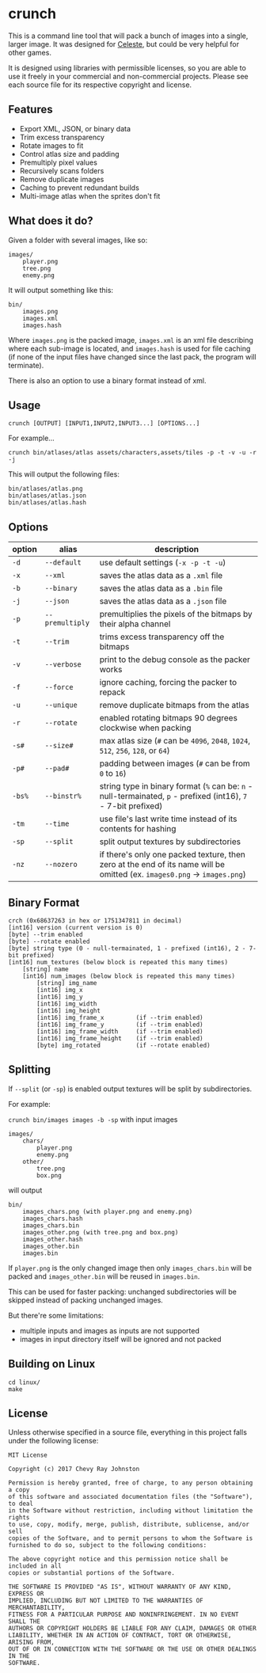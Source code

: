 # crunch

This is a command line tool that will pack a bunch of images into a single, larger image. It was designed for [Celeste](http://www.celestegame.com/), but could be very helpful for other games.

It is designed using libraries with permissible licenses, so you are able to use it freely in your commercial and non-commercial projects. Please see each source file for its respective copyright and license.

## Features

- Export XML, JSON, or binary data
- Trim excess transparency
- Rotate images to fit
- Control atlas size and padding
- Premultiply pixel values
- Recursively scans folders
- Remove duplicate images
- Caching to prevent redundant builds
- Multi-image atlas when the sprites don't fit

## What does it do?

Given a folder with several images, like so:

```text
images/
    player.png
    tree.png
    enemy.png
```

It will output something like this:

```text
bin/
    images.png
    images.xml
    images.hash
```

Where `images.png` is the packed image, `images.xml` is an xml file describing where each sub-image is located, and `images.hash` is used for file caching (if none of the input files have changed since the last pack, the program will terminate).

There is also an option to use a binary format instead of xml.

## Usage

`crunch [OUTPUT] [INPUT1,INPUT2,INPUT3...] [OPTIONS...]`

For example...

`crunch bin/atlases/atlas assets/characters,assets/tiles -p -t -v -u -r -j`

This will output the following files:

```text
bin/atlases/atlas.png
bin/atlases/atlas.json
bin/atlases/atlas.hash
```

## Options

| option          | alias           | description     |
| --------------- | --------------- | --------------- |
| `-d`            | `--default`     | use default settings (`-x -p -t -u`) |
| `-x`            | `--xml`         | saves the atlas data as a `.xml` file |
| `-b`            | `--binary`      | saves the atlas data as a `.bin` file |
| `-j`            | `--json`        | saves the atlas data as a `.json` file |
| `-p`            | `--premultiply` | premultiplies the pixels of the bitmaps by their alpha channel |
| `-t`            | `--trim`        | trims excess transparency off the bitmaps |
| `-v`            | `--verbose`     | print to the debug console as the packer works |
| `-f`            | `--force`       | ignore caching, forcing the packer to repack |
| `-u`            | `--unique`      | remove duplicate bitmaps from the atlas |
| `-r`            | `--rotate`      | enabled rotating bitmaps 90 degrees clockwise when packing |
| `-s#`           | `--size#`       | max atlas size (`#` can be `4096`, `2048`, `1024`, `512`, `256`, `128`, or `64`) |
| `-p#`           | `--pad#`        | padding between images (`#` can be from `0` to `16`) |
| `-bs%`          | `--binstr%`     | string type in binary format (`%` can be: `n` - null-termainated, `p` - prefixed (int16), `7` - 7-bit prefixed) |
| `-tm`           | `--time`        | use file's last write time instead of its contents for hashing |
| `-sp`           | `--split`       | split output textures by subdirectories |
| `-nz`           | `--nozero`      | if there's only one packed texture, then zero at the end of its name will be omitted (ex. `images0.png` -> `images.png`) |

## Binary Format

```text
crch (0x68637263 in hex or 1751347811 in decimal)
[int16] version (current version is 0)
[byte] --trim enabled
[byte] --rotate enabled
[byte] string type (0 - null-termainated, 1 - prefixed (int16), 2 - 7-bit prefixed)
[int16] num_textures (below block is repeated this many times)
    [string] name
    [int16] num_images (below block is repeated this many times)
        [string] img_name
        [int16] img_x
        [int16] img_y
        [int16] img_width
        [int16] img_height
        [int16] img_frame_x         (if --trim enabled)
        [int16] img_frame_y         (if --trim enabled)
        [int16] img_frame_width     (if --trim enabled)
        [int16] img_frame_height    (if --trim enabled)
        [byte] img_rotated          (if --rotate enabled)
```

## Splitting

If `--split` (or `-sp`) is enabled output textures will be split by subdirectories.

For example:

`crunch bin/images images -b -sp` with input images

```text
images/
    chars/
        player.png
        enemy.png
    other/
        tree.png
        box.png
```

will output

```text
bin/
    images_chars.png (with player.png and enemy.png)
    images_chars.hash
    images_chars.bin
    images_other.png (with tree.png and box.png)
    images_other.hash
    images_other.bin
    images.bin
```

If `player.png` is the only changed image then only `images_chars.bin` will be packed
and `images_other.bin`  will be reused in `images.bin`.

This can be used for faster packing: unchanged subdirectories will be skipped
instead of packing unchanged images.

But there're some limitations:

- multiple inputs and images as inputs are not supported
- images in input directory itself will be ignored and not packed

## Building on Linux

```text
cd linux/
make
```

## License

Unless otherwise specified in a source file, everything in this project falls under the following license:

```text
MIT License

Copyright (c) 2017 Chevy Ray Johnston

Permission is hereby granted, free of charge, to any person obtaining a copy
of this software and associated documentation files (the "Software"), to deal
in the Software without restriction, including without limitation the rights
to use, copy, modify, merge, publish, distribute, sublicense, and/or sell
copies of the Software, and to permit persons to whom the Software is
furnished to do so, subject to the following conditions:

The above copyright notice and this permission notice shall be included in all
copies or substantial portions of the Software.

THE SOFTWARE IS PROVIDED "AS IS", WITHOUT WARRANTY OF ANY KIND, EXPRESS OR
IMPLIED, INCLUDING BUT NOT LIMITED TO THE WARRANTIES OF MERCHANTABILITY,
FITNESS FOR A PARTICULAR PURPOSE AND NONINFRINGEMENT. IN NO EVENT SHALL THE
AUTHORS OR COPYRIGHT HOLDERS BE LIABLE FOR ANY CLAIM, DAMAGES OR OTHER
LIABILITY, WHETHER IN AN ACTION OF CONTRACT, TORT OR OTHERWISE, ARISING FROM,
OUT OF OR IN CONNECTION WITH THE SOFTWARE OR THE USE OR OTHER DEALINGS IN THE
SOFTWARE.
```
